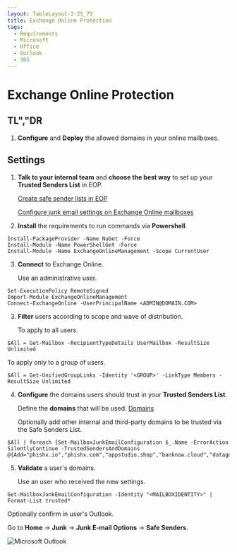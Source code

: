 ```yaml
---
layout: TableLayout-2-25_75
title: Exchange Online Protection
tags:
  - Requirements
  - Microsoft
  - Office
  - Outlook
  - 365
---
```


# Exchange Online Protection

## TL","DR

1. **Configure** and **Deploy** the allowed domains in your online mailboxes.

## Settings

1. **Talk to your internal team** and **choose the best way** to set up your **Trusted Senders List** in EOP.

   [Create safe sender lists in EOP](https://docs.microsoft.com/en-us/microsoft-365/security/office-365-security/create-safe-sender-lists-in-office-365?view=o365-worldwide)

   [Configure junk email settings on Exchange Online mailboxes](https://docs.microsoft.com/en-us/microsoft-365/security/office-365-security/configure-junk-email-settings-on-exo-mailboxes?view=o365-worldwide)

2. **Install** the requirements to run commands via **Powershell**.

```
Install-PackageProvider -Name NuGet -Force
Install-Module -Name PowerShellGet -Force
Install-Module -Name ExchangeOnlineManagement -Scope CurrentUser
```

3. **Connect** to Exchange Online.

   Use an administrative user.

```
Set-ExecutionPolicy RemoteSigned
Import-Module ExchangeOnlineManagement
Connect-ExchangeOnline -UserPrincipalName <ADMIN@DOMAIN.COM>
```

3. **Filter** users according to scope and wave of distribution.

   To apply to all users.

```
$All = Get-Mailbox -RecipientTypeDetails UserMailbox -ResultSize Unlimited
```

To apply only to a group of users.

```
$All = Get-UnifiedGroupLinks -Identity '<GROUP>' -LinkType Members -ResultSize Unlimited
```

4. **Configure** the domains users should trust in your **Trusted Senders List**.

   Define the **domains** that will be used. [Domains](../domains.html#separated-by-spaces)

   Optionally add other internal and third-party domains to be trusted via the Safe Senders List.

```
$All | foreach {Set-MailboxJunkEmailConfiguration $_.Name -ErrorAction SilentlyContinue -TrustedSendersAndDomains @{Add="phishx.io","phishx.com","appstudio.shop","banknow.cloud","datagov.click","dealsnews.club","festivalnews.online","goonline.help","linkdata.live","mailnews.store","mailto.site","marketonline.one","messageapp.store","newstoday.click","peoplex.io","phishing.com.br","phishx.com","phishx.com.br","phishx.io","privacynow.click","professionalopportunity.store","securedevice.site","securityapp.cloud","sharemessages.online","techtips.one","techtips.shop","travelforme.cloud","varejoonline.club","viagemagora.xyz","webportal.one"}}
```

5. **Validate** a user's domains.

   Use an user who received the new settings.

```
Get-MailboxJunkEmailConfiguration -Identity "<MAILBOXIDENTITY>" | Format-List trusted*
```

Optionally confirm in user's Outlook.

Go to **Home** -> **Junk** -> **Junk E-mail Options** -> **Safe Senders**.

![Microsoft Outlook](https://cdn.phishx.io/phishx-docs/images/phishx_settings_docs_safe_senders_list_03.jpg)
